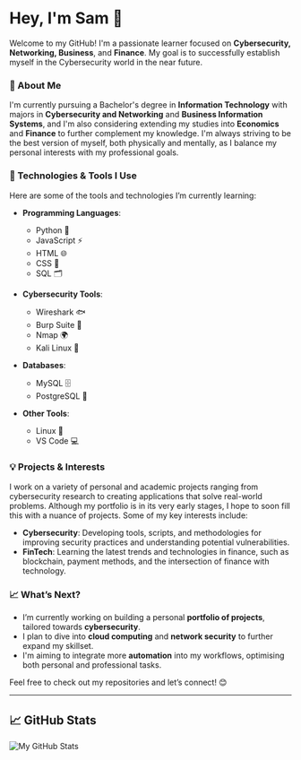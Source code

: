 # Hey, I'm Sam 👋

Welcome to my GitHub! I'm a passionate learner focused on **Cybersecurity, Networking, Business**, and **Finance**. My goal is to successfully establish myself in the Cybersecurity world in the near future.

### 🚀 About Me
I'm currently pursuing a Bachelor's degree in **Information Technology** with majors in **Cybersecurity and Networking** and **Business Information Systems**, and I'm also considering extending my studies into **Economics** and **Finance** to further complement my knowledge. I'm always striving to be the best version of myself, both physically and mentally, as I balance my personal interests with my professional goals.

### 🔧 Technologies & Tools I Use
Here are some of the tools and technologies I’m currently learning:

- **Programming Languages**: 
  - Python 🐍
  - JavaScript ⚡
  - HTML 🌐
  - CSS 🎨
  - SQL 🗂️

- **Cybersecurity Tools**: 
  - Wireshark 🐟
  - Burp Suite 🍏
  - Nmap 🌍
  - Kali Linux 🐧

- **Databases**: 
  - MySQL 🗄️
  - PostgreSQL 🍇

- **Other Tools**: 
  - Linux 🐧
  - VS Code 💻

### 💡 Projects & Interests
I work on a variety of personal and academic projects ranging from cybersecurity research to creating applications that solve real-world problems. Although my portfolio is in its very early stages, I hope to soon fill this with a nuance of projects. Some of my key interests include:

- **Cybersecurity**: Developing tools, scripts, and methodologies for improving security practices and understanding potential vulnerabilities.
- **FinTech**: Learning the latest trends and technologies in finance, such as blockchain, payment methods, and the intersection of finance with technology.

### 📈 What’s Next?
- I’m currently working on building a personal **portfolio of projects**, tailored towards **cybersecurity**.
- I plan to dive into **cloud computing** and **network security** to further expand my skillset.
- I'm aiming to integrate more **automation** into my workflows, optimising both personal and professional tasks.

Feel free to check out my repositories and let’s connect! 😊

---


## 📈 GitHub Stats

![My GitHub Stats](https://github-readme-stats.vercel.app/api?username=SamHulbert31&show_icons=true&hide_title=true&count_private=true&hide=prs&theme=dark)

